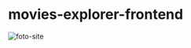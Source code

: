 # movies-explorer-frontend

![foto-site](https://user-images.githubusercontent.com/87523552/225089233-bc9ce4f8-f28a-4a8b-aef4-109c2b148712.png)  